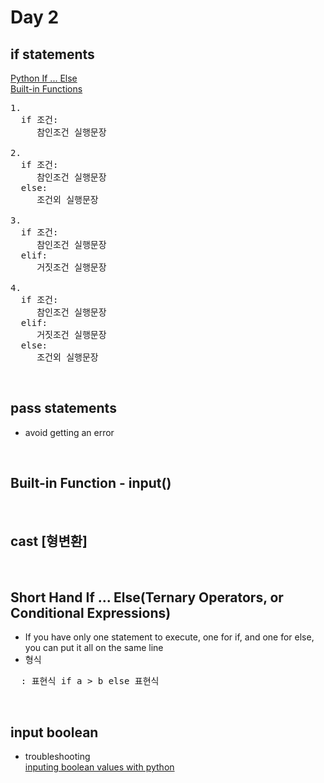 Day 2
===

## if statements
[Python If ... Else](https://www.w3schools.com/python/python_conditions.asp)  
[Built-in Functions](https://docs.python.org/3.6/library/functions.html)

<pre>
1. 
  if 조건:
     참인조건 실행문장

2.
  if 조건:
     참인조건 실행문장
  else:
     조건외 실행문장
 
3.
  if 조건:
     참인조건 실행문장
  elif:
     거짓조건 실행문장

4. 
  if 조건:
     참인조건 실행문장
  elif:
     거짓조건 실행문장
  else:
     조건외 실행문장
</pre>
<br>

## pass statements
- avoid getting an error
<br>

## Built-in Function - input()
<br>

## cast [형변환]
<br>

## Short Hand If ... Else(Ternary Operators, or Conditional Expressions)
- If you have only one statement to execute, one for if, and one for else, you can put it all on the same line
- 형식  
<pre>  : 표현식 if a > b else 표현식</pre>
<br>

## input boolean
- troubleshooting  
[inputing boolean values with python](https://stackoverflow.com/questions/39822873/inputing-boolean-values-with-python)<br>


